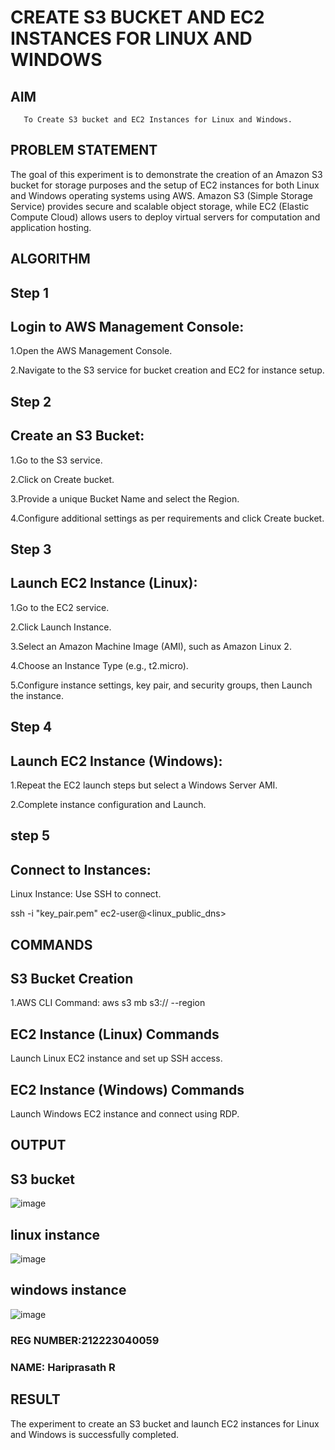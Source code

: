  # CREATE S3 BUCKET AND EC2 INSTANCES FOR LINUX AND WINDOWS
  ## AIM
       To Create S3 bucket and EC2 Instances for Linux and Windows.
## PROBLEM STATEMENT
  The goal of this experiment is to demonstrate the creation of an Amazon S3 bucket for storage purposes and the setup of EC2 instances for both Linux and Windows operating systems using AWS. Amazon S3 (Simple Storage Service) provides secure and scalable object storage, while EC2 (Elastic Compute Cloud) allows users to deploy virtual servers for computation and application hosting.

## ALGORITHM

 ## Step 1
## Login to AWS Management Console:

1.Open the AWS Management Console.

2.Navigate to the S3 service for bucket creation and EC2 for instance setup.
## Step 2
## Create an S3 Bucket:

1.Go to the S3 service. 

2.Click on Create bucket.

3.Provide a unique Bucket Name and select the Region.

4.Configure additional settings as per requirements and click Create bucket.
## Step 3
## Launch EC2 Instance (Linux):

1.Go to the EC2 service.

2.Click Launch Instance.

3.Select an Amazon Machine Image (AMI), such as Amazon Linux 2.

4.Choose an Instance Type (e.g., t2.micro).

5.Configure instance settings, key pair, and security groups, then Launch the instance.
## Step 4
## Launch EC2 Instance (Windows):

1.Repeat the EC2 launch steps but select a Windows Server AMI.

2.Complete instance configuration and Launch.

## step 5
## Connect to Instances:
Linux Instance: Use SSH to connect.

ssh -i "key_pair.pem" ec2-user@<linux_public_dns>
## COMMANDS
## S3 Bucket Creation

1.AWS CLI Command:
aws s3 mb s3:// --region

## EC2 Instance (Linux) Commands

Launch Linux EC2 instance and set up SSH access.

## EC2 Instance (Windows) Commands

Launch Windows EC2 instance and connect using RDP.

## OUTPUT
## S3 bucket
![image](https://github.com/user-attachments/assets/3f2e5112-7fbb-44ef-8806-cb2c53d0eee1)

## linux instance
![image](https://github.com/user-attachments/assets/7db1d245-7d21-49b5-b732-a323ca4adf95)

## windows instance
![image](https://github.com/user-attachments/assets/923dc32d-06ca-4e14-a796-3ceed378b7e1)


### REG NUMBER:212223040059
### NAME: Hariprasath R
## RESULT
 The experiment to create an S3 bucket and launch EC2 instances for Linux and Windows is successfully completed.

  


